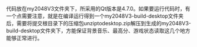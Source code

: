 代码放在my2048V3文件夹下，所采用的Qt版本是4.7.0。如果要运行代码时，有一个点需要注意，就是在编译运行得到一个my2048V3-build-desktop文件夹后，需要将提交根目录下的压缩包unziptodesktop.zip解压到生成的my2048V3-build-desktop文件夹下，方能保证背景音乐、最高分、游戏状态读取这几个地方能够正常进行。
